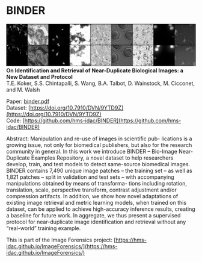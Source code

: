 # BINDER

![train](figures/train.png)
**On Identification and Retrieval of Near-Duplicate Biological Images: a New Dataset and Protocol**<br>
T.E. Koker, S.S. Chintapalli, S. Wang, B.A. Talbot, D. Wainstock, M. Cicconet, and M. Walsh

Paper: [binder.pdf](https://teddykoker.com/docs/binder.pdf)<br>
Dataset: [https://doi.org/10.7910/DVN/9YTD9Z](https://doi.org/10.7910/DVN/9YTD9Z)<br>
Code: [https://github.com/hms-idac/BINDER](https://github.com/hms-idac/BINDER)<br>

Abstract: Manipulation and re-use of images in scientific pub- lications is a growing issue, not only for biomedical publishers, but also for the research community in general. In this work we introduce BINDER – Bio-Image Near-Duplicate Examples Repository, a novel dataset to help researchers develop, train, and test models to detect same-source biomedical images. BINDER contains 7,490 unique image patches – the training set – as well as 1,821 patches – split in validation and test sets – with accompanying manipulations obtained by means of transforma- tions including rotation, translation, scale, perspective transform, contrast adjustment and/or compression artifacts. In addition, we show how novel adaptations of existing image retrieval and metric learning models, when trained on this dataset, can be applied to achieve high-accuracy inference results, creating a baseline for future work. In aggregate, we thus present a supervised protocol for near-duplicate image identification and retrieval without any “real-world” training example.

This is part of the Image Forensics project: [https://hms-idac.github.io/ImageForensics/](https://hms-idac.github.io/ImageForensics/)
